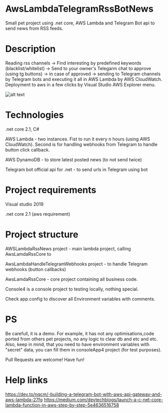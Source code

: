 # AwsLambdaTelegramRssBotNews
Small pet project using .net core, AWS Lambda and Telegram Bot api to send news from RSS feeds.

# Description

Reading rss channels -> Find interesting by predefined keywords (blacklist/whitelist) -> Send to your owner's Telegarm chat to approve (using tg buttons) -> in case of approved -> sending to Telegram channels by Telegram bots and executing it all in AWS Lambda by AWS CloudWatch. Deployment to aws in a few clicks by Visual Studio AWS Explorer menu.

![alt text](https://c2n.me/45pzdEe.jpg)


# Technologies
.net core 2.1, C#

AWS Lambda - two instances. Fist to run it every n hours (using AWS CloudWatch). Second is for handling webhooks from Telegram to handle button click callback.

AWS DynamoDB - to store latest posted news (to not send twice)

Telegram bot official api for .net - to send urls in Telegram using bot

# Project requirements
Visual studio 2019

.net core 2.1 (aws requirement)

# Project structure
AWSLambdaRssNews project - main lambda project, calling AwsLamdaRssCore to 

AwsLambdaHandleTelegramWebhooks project - to handle Telegram webhooks (button callbacks)

AwsLamdaRssCore - core project containing all business code.

Console4 is a console project to testing locally, nothing special.

Check app.config to discover all Environment variables with comments.

# PS
Be carefull, it is a demo. For example, it has not any optimisations,code ported from others pet projects, no any logic to clear db and etc and etc. Also, keep in mind, that you need to have environment variables with "secret" data, you can fill them in consoleApp4 project (for test purposes).

Pull Requests are welcome! Have fun!

# Help links
https://dev.to/nqcm/-building-a-telegram-bot-with-aws-api-gateway-and-aws-lambda-27fg
https://medium.com/devtechblogs/launch-a-c-net-core-lambda-function-in-aws-step-by-step-5e4636516758
